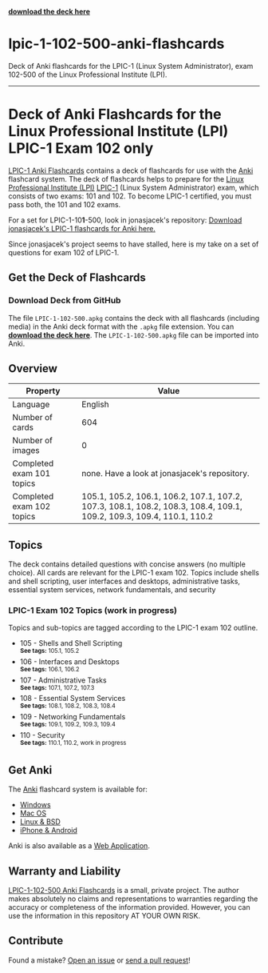 **[download the deck here](https://github.com/stueja/lpic-1-102-500-anki-flashcards/raw/master/LPIC-1-102-500.apkg)**

# lpic-1-102-500-anki-flashcards
 Deck of Anki flashcards for the LPIC-1 (Linux System Administrator), exam 102-500 of the Linux Professional Institute (LPI).


--- 

# Deck of Anki Flashcards for the Linux Professional Institute (LPI) LPIC-1 Exam 102 only

[LPIC-1 Anki Flashcards](https://github.com/stueja/lpic-1-102-500-anki-flashcards/) contains a deck of flashcards for use with the [Anki](http://apps.ankiweb.net/) flashcard system. The deck of flashcards helps to prepare for the [Linux Professional Institute (LPI)](https://www.lpi.org/) [LPIC-1](http://www.lpi.org/our-certifications/lpic-1-overview) (Linux System Administrator) exam, which consists of two exams: 101 and 102. To become LPIC-1 certified, you must pass both, the 101 and 102 exams. 
 
For a set for LPIC-1-10**1**-500, look in jonasjacek's repository:
[Download jonasjacek's LPIC-1 flashcards for Anki here.](https://github.com/jonasjacek/lpic-1-anki-flashcards/raw/master/LPIC-1.apkg)

Since jonasjacek's project seems to have stalled, here is my take on a set of questions for exam 102 of LPIC-1.

## Get the Deck of Flashcards
### Download Deck from GitHub
The file `LPIC-1-102-500.apkg` contains the deck with all flashcards (including media) in the Anki deck format with the `.apkg` file extension. You can **[download the deck here](https://github.com/stueja/lpic-1-102-500-anki-flashcards/raw/master/LPIC-1-102-500.apkg)**. The `LPIC-1-102-500.apkg` file can be imported into Anki.


## Overview

Property | Value
------------ | -------------
Language | English
Number of cards | 604 
Number of images | 0
Completed exam 101 topics | none. Have a look at jonasjacek's repository.
Completed exam 102 topics | 105.1, 105.2, 106.1, 106.2, 107.1, 107.2, 107.3, 108.1, 108.2, 108.3, 108.4, 109.1, 109.2, 109.3, 109.4, 110.1, 110.2

## Topics

The deck contains detailed questions with concise answers (no multiple choice). All cards are relevant for the LPIC-1 exam 102. Topics include shells and shell scripting, user interfaces and desktops, administrative tasks, essential system services, network fundamentals, and security


### LPIC-1 Exam 102 Topics (work in progress)

Topics and sub-topics are tagged according to the LPIC-1 exam 102 outline.

- 105 - Shells and Shell Scripting  
  <sup>**See tags:** 105.1, 105.2</sup>
- 106 - Interfaces and Desktops  
  <sup>**See tags:** 106.1, 106.2</sup>
- 107 - Administrative Tasks  
  <sup>**See tags:** 107.1, 107.2, 107.3</sup>
- 108 - Essential System Services  
  <sup>**See tags:** 108.1, 108.2, 108.3, 108.4</sup>
- 109 - Networking Fundamentals  
  <sup>**See tags:** 109.1, 109.2, 109.3, 109.4</sup>
- 110 - Security  
  <sup>**See tags:** 110.1, 110.2, work in progress</sup>

## Get Anki

The [Anki](http://apps.ankiweb.net/) flashcard system is available for:

- [Windows](http://apps.ankiweb.net/#windows)
- [Mac OS](http://apps.ankiweb.net/#mac)
- [Linux & BSD](http://apps.ankiweb.net/#linux)
- [iPhone & Android](http://apps.ankiweb.net/#ios)

Anki is also available as a [Web Application](https://apps.ankiweb.net/).

## Warranty and Liability
[LPIC-1-102-500 Anki Flashcards](https://github.com/stueja/lpic-1-102-500-anki-flashcards) is a small, private project. The author makes absolutely no claims and representations to warranties regarding the accuracy or completeness of the information provided. However, you can use the information in this repository AT YOUR OWN RISK.


## Contribute

Found a mistake? [Open an issue](https://github.com/stueja/lpic-1-102-500-anki-flashcards/issues) or [send a pull request](https://github.com/stueja/lpic-1-102-500-anki-flashcards/pulls)! 

